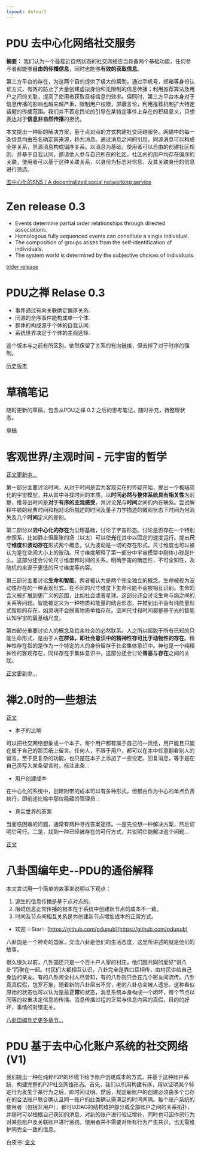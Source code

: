 ```yaml
---
layout: default
---
```


# PDU 去中心化网络社交服务 

**摘要：** 我们认为一个最接近自然状态的社交网络应当具备两个基础功能，任何参与者都能够**自由的传播信息**，同时也能够**有效的获取信息**。

第三方平台的存在，为这两个目的提供了极大的帮助，通过手机号，邮箱等身份认证方式，有效的防止了大量创建虚拟身份和无限制的信息传播；利用推荐算法及用户之间的关联，提高了使用者获取目标信息的效率。但同时，第三方平台本身对于信息传播的影响也越来越严重，限制用户权限，屏蔽言论，利用推荐机制扩大特定话题的传播范围。我们并不否定舆论的引导在某特定事件上存在的积极意义，只想表达对于**信息非自然传播**的担忧。

本文提出一种新的解决方案，基于点对点的方式构建社交网络服务。网络中的每一条信息均由签名确定其来源，称为消息。通过消息之间的引用，同源消息可以构成全序关系，异源消息构成偏序关系。以消息为基础，使用者可以自由的创建社区规则，并基于自我认同，邀请他人参与自己所在的社区。社区内的用户均存在偏序的关联，使用者可以基于这种关联关系，以身份为标志对信息，及其关联身份的信息进行筛选。

[去中心化的SNS / A decentralized social networking service](./docs/zh/WhitePaperV2.html)


# Zen release 0.3
* Events determine partial order relationships through directed associations.
* Homologous fully sequenced events can constitute a single individual.
* The composition of groups arises from the self-identification of individuals.
* The system world is determined by the subjective choices of individuals.

[older release](./docs/en/Zen.html)

# PDU之禅 Relase 0.3 
* 事件通过有向关联确定偏序关系.
* 同源的全序事件能构成单一个体.
* 群体的构成源于个体的自我认同.
* 系统世界决定于个体的主观选择.

这个版本与之前有所区别，依然保留了关系的有向链接，但去掉了对于时序的强制。

[历史版本](./docs/zh/Zen.html)

# 草稿笔记

随时更新的草稿，包含从PDU之禅 0.2 之后的思考笔记，随时补充，待整理状态。

[草稿](./docs/zh/Draft.md)

# 客观世界/主观时间 - 元宇宙的哲学

[正文更新中...](./docs/zh/MinimalMetaphysics.md)

第一部分主要讨论时间，从对于时间是否为客观实在的怀疑开始，提出一个极端简化的宇宙模型，并从其中寻找时间的本质。以**时间必然与整体系统具有相关性**为前提，推导出时间是**对于有序的主观感受**，并讨论**光**与**时间**之间的内在联系。尝试解释牛顿的经典时间和相对论所描述的时间及量子力学描述的微观状态下时间为何消失及几个**时间**定义的差别。

第二部分以**去中心化的存在**为公理基础，讨论了宇宙形态。讨论是否存在一个特别参照系，比如静止但膨胀的场（以太）可以使**光**在其中以固定的速度运行。提出**尺寸维度**和**波动存在**形式两个概念，认为波动是一切的存在形式，尺寸维度也可以被认为是在空间大小上的波动。尺寸维度解释了第一部分中宇宙模型中刚体小球是什么。这部分还会讨论尺寸维度和时间的关系，明确宇宙的确定性，不可全知性，及随机的来源于更低的尺寸维度等内容。

第三部分主要讨论**生命和智能**，两者被认为是两个完全独立的概念。生命被视为波动性存在的一种表现形式，在不同的尺寸维度下生命可能不会被相互识别。生命的含义被扩展到更广义的范围，比如社会或者星球。这部分还会讨论生命与熵之间的关系等问题。智能被定义为一种物质和能量的结合形态，并推到出不会有纯能量形式智能的存在，如灵魂不会脱离物质单独存在。空间尺寸和时间都是基于光的智能认知宇宙的最基础尺度。

第四部分重要讨论人的概念及其余社会的必然联系。人之所以超脱于所有已知的只能生命形式，是由于人**在群体，即社会意识中的精神性存可比于动物性的存在**。精神性存在指的是作为一个特定的人的身份留存于社会集体意识中。神也是一个纯精神性的客观存在，同样存在于集体意识中。这部分还会讨论**善恶**与**存在**之间的关联。

[正文更新中...](./docs/zh/MinimalMetaphysics.md)

# 禅2.0时的一些想法

[正文](./docs/zh/Essay.md)

- 本子的比喻

可以把社交网络想象成一个本子，每个用户都有属于自己的一页纸，用户能且只能在属于自己的那页纸上留言。任何人，不限于用户，都可以在本中任意翻看别人的留言。至于更复杂的功能，也只是在本子上添加了一些设定。回复消息，等于是在自己页写入某条留言时，标注此条...

- 用户创建成本

在中心化的系统中，创建附带的成本可以有多种形式，但都由作为中心的单点负责执行，即前述比喻中那位隐藏的管理员...

- 真实世界的答案

当面临困难的问题，通常有两种寻找答案途径。一是先设想一种解决方案，然后证明它可行。二是，找到一种已经被存在的可行方式，并说明它能解决这个问题...

[正文](./docs/zh/Essay.md)

# 八卦国编年史--PDU的通俗解释

本文尝试用一个简单的故事来说明以下观点：
  1. 源生的信息传播是基于点对点的。
  2. 阻碍信息正常传播的根本在于系统中创建新节点的成本不一致。
  3. 时间及节点间相互关系是为创建新节点增加成本的正常方式。 

  * 欢迎 ✨Star✨ [https://github.com/pdupub](https://github.com/pdupub)

八卦国是一个神奇的国家，交流八卦是他们的生活态度，这里所讲述的就是他们的故事。

很久很久以前，八卦国还只是一个百十户人家的村庄，他们因共同的爱好“讲八卦”而聚在一起。村民们大都相互认识，八卦完全是靠口耳相传，由村民讲给自己身边的亲友。有的八卦闹全村人尽皆知，有的八卦则只会在几个密友间流传。八卦真真假假，包罗万象，随着新的八卦层出不穷，老的八卦总会被人遗忘。这种看似原始的状态也可以认为是最**正常**的状态，消息系统本身构成一个闭环，每个节点以同等的权重决定信息的传播。消息传播过程的正常与信息内容的真假，目的的好坏，事情的对错无关。

[八卦国编年史更多章节...](./docs/zh/FakeHistory.md)


# PDU 基于去中心化账户系统的社交网络 (V1)

我们提出一种在纯粹P2P的环境下给予账户创建成本的方式，并基于这种账户系统，构建完整的P2P社交网络形态。首先，我们以引用构建有序，用以证明某个特定行为发生于某行为之后，即时间证明。然后，规定新账户的创建必须由多个已存在的合法账户联合确认且同一账户的此类确认需满足的时间间隔。每个账户系统的使用者（包括非用户），都可以DAG的结构维护部分或全部账户之间的关系拓扑，并随时可以根据自己获知的消息，对新的账户进行验证增补，同时也可因作恶行为对某些账户及关联账户进行惩罚。使用者并不需要对所有行为产生共识，也无需维护同完全一致的信息。

白皮书: [全文](./docs/zh/WhitePaperV1.md)

